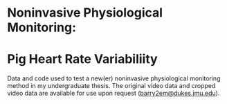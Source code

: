 # Noninvasive Physiological Monitoring:
# Pig Heart Rate Variabiliity
Data and code used to test a new(er) noninvasive physiological monitoring method in my undergraduate thesis. The original video data and cropped video data are available for use upon request (barry2em@dukes.jmu.edu).
